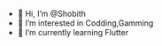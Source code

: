 - 👋 Hi, I’m @Shobith
- 👀 I’m interested in Codding,Gamming
- 🌱 I’m currently learning Flutter
<!---- 💞️ I’m looking to collaborate on ...
- 📫 How to reach me .
- 😄 Pronouns: ...
- ⚡ Fun fact: ... --->

<!---
ShobithatWork/ShobithatWork is a ✨ special ✨ repository because its `README.md` (this file) appears on your GitHub profile.
You can click the Preview link to take a look at your changes.
--->
